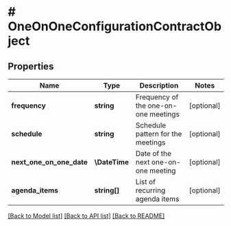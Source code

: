 # # OneOnOneConfigurationContractObject

## Properties

Name | Type | Description | Notes
------------ | ------------- | ------------- | -------------
**frequency** | **string** | Frequency of the one-on-one meetings | [optional]
**schedule** | **string** | Schedule pattern for the meetings | [optional]
**next_one_on_one_date** | **\DateTime** | Date of the next one-on-one meeting | [optional]
**agenda_items** | **string[]** | List of recurring agenda items | [optional]

[[Back to Model list]](../../README.md#models) [[Back to API list]](../../README.md#endpoints) [[Back to README]](../../README.md)
